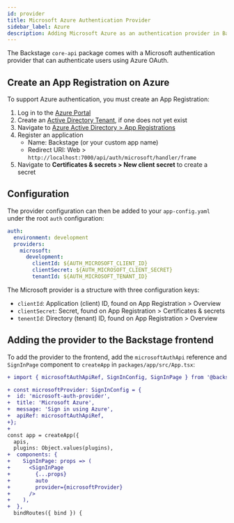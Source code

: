 ```yaml
---
id: provider
title: Microsoft Azure Authentication Provider
sidebar_label: Azure
description: Adding Microsoft Azure as an authentication provider in Backstage
---
```


The Backstage `core-api` package comes with a Microsoft authentication provider
that can authenticate users using Azure OAuth.

## Create an App Registration on Azure

To support Azure authentication, you must create an App Registration:

1. Log in to the [Azure Portal](https://portal.azure.com/)
2. Create an
   [Active Directory Tenant](https://portal.azure.com/#blade/Microsoft_AAD_IAM/ActiveDirectoryMenuBlade/Overview),
   if one does not yet exist
3. Navigate to
   [Azure Active Directory > App Registrations](https://portal.azure.com/#blade/Microsoft_AAD_IAM/ActiveDirectoryMenuBlade/RegisteredApps)
4. Register an application
   - Name: Backstage (or your custom app name)
   - Redirect URI: Web >
     `http://localhost:7000/api/auth/microsoft/handler/frame`
5. Navigate to **Certificates & secrets > New client secret** to create a secret

## Configuration

The provider configuration can then be added to your `app-config.yaml` under the
root `auth` configuration:

```yaml
auth:
  environment: development
  providers:
    microsoft:
      development:
        clientId: ${AUTH_MICROSOFT_CLIENT_ID}
        clientSecret: ${AUTH_MICROSOFT_CLIENT_SECRET}
        tenantId: ${AUTH_MICROSOFT_TENANT_ID}
```

The Microsoft provider is a structure with three configuration keys:

- `clientId`: Application (client) ID, found on App Registration > Overview
- `clientSecret`: Secret, found on App Registration > Certificates & secrets
- `tenentId`: Directory (tenant) ID, found on App Registration > Overview

## Adding the provider to the Backstage frontend

To add the provider to the frontend, add the `microsoftAuthApi` reference and
`SignInPage` component to `createApp` in `packages/app/src/App.tsx`:

```diff
+ import { microsoftAuthApiRef, SignInConfig, SignInPage } from '@backstage/core';

+ const microsoftProvider: SignInConfig = {
+  id: 'microsoft-auth-provider',
+  title: 'Microsoft Azure',
+  message: 'Sign in using Azure',
+  apiRef: microsoftAuthApiRef,
+};
+
const app = createApp({
  apis,
  plugins: Object.values(plugins),
+  components: {
+    SignInPage: props => (
+      <SignInPage
+        {...props}
+        auto
+        provider={microsoftProvider}
+      />
+    ),
+  },
  bindRoutes({ bind }) {
```
